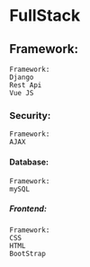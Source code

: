 # FullStack

## Framework:
```
Framework:
Django
Rest Api
Vue JS
```
### Security:
```
Framework:
AJAX
```
#### Database:
```
Framework:
mySQL
```
##### Frontend:
```
Framework:
CSS
HTML
BootStrap
```
